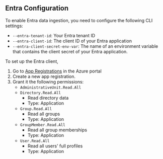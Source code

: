 ## Entra Configuration

To enable Entra data ingestion, you need to configure the following CLI settings:

- `--entra-tenant-id`: Your Entra tenant ID
- `--entra-client-id`: The client ID of your Entra application
- `--entra-client-secret-env-var`: The name of an environment variable that contains the client secret of your Entra application.


To set up the Entra client,

1. Go to [App Registrations](https://portal.azure.com/#view/Microsoft_AAD_RegisteredApps/ApplicationsListBlade) in the Azure portal
1. Create a new app registration.
1. Grant it the following permissions:
    - `AdministrativeUnit.Read.All`
    - `Directory.Read.All`
        - Read directory data
        - Type: Application
    - `Group.Read.All`
        - Read all groups
        - Type: Application
    - `GroupMember.Read.All`
        - Read all group memberships
        - Type: Application
    - `User.Read.All`
        - Read all users' full profiles
        - Type: Application
